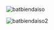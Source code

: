 ![batbiendaiso](https://github.com/VanHoang110802/Competitive_Programming/assets/108053955/ceee2965-d736-417b-9c1a-060407bf7ced)

![batbiendaiso2](https://github.com/VanHoang110802/Competitive_Programming/assets/108053955/2fa5e43e-e42f-4a1f-a754-7a90dc488451)
